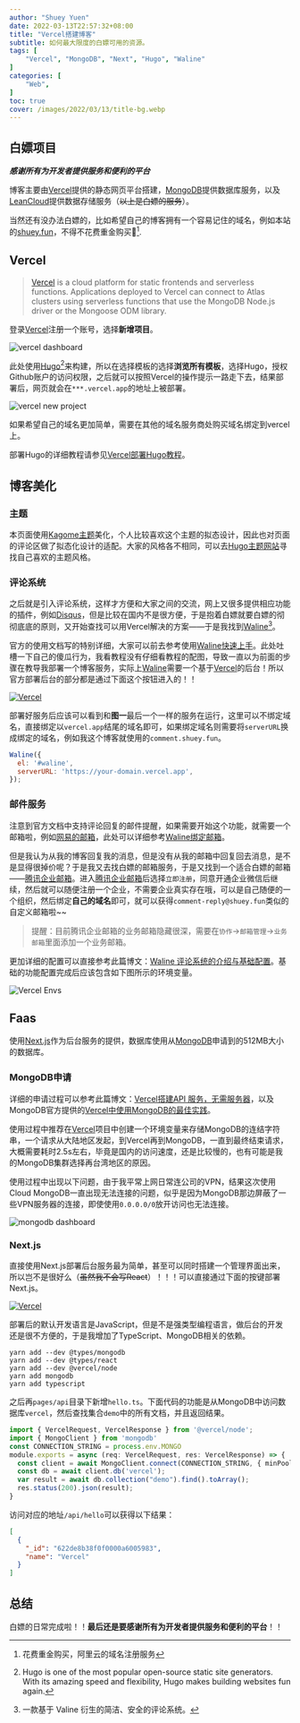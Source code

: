 ```yaml
---
author: "Shuey Yuen"
date: 2022-03-13T22:57:32+08:00
title: "Vercel搭建博客"
subtitle: 如何最大限度的白嫖可用的资源。
tags: [
    "Vercel", "MongoDB", "Next", "Hugo", "Waline"
]
categories: [
    "Web",
]
toc: true
cover: /images/2022/03/13/title-bg.webp
---
```


## 白嫖项目

***感谢所有为开发者提供服务和便利的平台***

博客主要由[Vercel][]提供的静态网页平台搭建，[MongoDB][]提供数据库服务，以及[LeanCloud][]提供数据存储服务（~~以上是白嫖的服务~~）。

当然还有没办法白嫖的，比如希望自己的博客拥有一个容易记住的域名，例如本站的[shuey.fun](https://www.shuey.fun)，不得不花费重金购买:smiling_face_with_tear:[^note].

## Vercel

> [Vercel][] is a cloud platform for static frontends and serverless functions. Applications deployed to Vercel can connect to Atlas clusters using serverless functions that use the MongoDB Node.js driver or the Mongoose ODM library.

登录[Vercel][]注册一个账号，选择**新增项目**。

![vercel dashboard](/images/2022/03/13/vercel.png)

此处使用[Hugo][][^hugo]来构建，所以在选择模板的选择**浏览所有模板**，选择Hugo，授权Github账户的访问权限，之后就可以按照Vercel的操作提示一路走下去，结果部署后，网页就会在`***.vercel.app`的地址上被部署。

![vercel new project](/images/2022/03/13/project.webp)

如果希望自己的域名更加简单，需要在其他的域名服务商处购买域名绑定到vercel上。

部署Hugo的详细教程请参见[Vercel部署Hugo教程](https://vercel.com/guides/deploying-hugo-with-vercel "如何使用Vercel部署Hugo")。

## 博客美化

### 主题

本页面使用[Kagome主题][]美化，个人比较喜欢这个主题的拟态设计，因此也对页面的评论区做了拟态化设计的适配。大家的风格各不相同，可以去[Hugo主题网站](https://themes.gohugo.io/themes/ "Hugo收录主题")寻找自己喜欢的主题风格。

### 评论系统

之后就是引入评论系统，这样才方便和大家之间的交流，网上又很多提供相应功能的插件，例如[Disqus](https://disqus.com/)，但是比较在国内不是很方便，于是抱着白嫖就要白嫖的彻彻底底的原则，又开始查找可以用Vercel解决的方案——于是我找到[Waline][][^waline]。

官方的使用文档写的特别详细，大家可以前去参考使用[Waline快速上手](https://waline.js.org/guide/get-started.html "Vercel部署Waline")。此处吐槽一下自己的傻瓜行为，我看教程没有仔细看教程的配图，导致一直以为前面的步骤在教导我部署一个博客服务，实际上[Waline][]需要一个基于[Vercel][]的后台！所以官方部署后台的部分都是通过下面这个按钮进入的！！

<a href="https://vercel.com/import/project?template=https://github.com/walinejs/waline/tree/main/example" target="_blank" rel="noopener noreferrer"><img src="https://vercel.com/button" alt="Vercel"></a>

部署好服务后应该可以看到和**图一**最后一个一样的服务在运行，这里可以不绑定域名，直接绑定以`vercel.app`结尾的域名即可，如果绑定域名则需要将`serverURL`换成绑定的域名，例如我这个博客就使用的`comment.shuey.fun`。

```javascript
Waline({
  el: '#waline',
  serverURL: 'https://your-domain.vercel.app',
});
```

### 邮件服务

注意到官方文档中支持评论回复的邮件提醒，如果需要开始这个功能，就需要一个邮箱啦，例如[网易的邮箱](https://mail.163.com "163邮箱")，此处可以详细参考[Waline绑定邮箱](https://waline.js.org/guide/server/notification.html "Waline回复评论通知")。

但是我认为从我的博客回复我的消息，但是没有从我的邮箱中回复回去消息，是不是显得很掉价呢？于是我又去找白嫖的邮箱服务，于是又找到一个适合白嫖的邮箱——[腾讯企业邮箱][]。进入[腾讯企业邮箱][]后选择`立即注册`，同意开通企业微信后继续，然后就可以随便注册一个企业，不需要企业真实存在哦，可以是自己随便的一个组织，然后绑定**自己的域名**即可，就可以获得`comment-reply@shuey.fun`类似的自定义邮箱啦~~

> 提醒：目前腾讯企业邮箱的业务邮箱隐藏很深，需要在`协作`->`邮箱管理`->`业务邮箱`里面添加一个业务邮箱。

更加详细的配置可以直接参考此篇博文：[Waline 评论系统的介绍与基础配置](https://guanqr.com/tech/website/introduction-and-basic-setting-of-waline/)。基础的功能配置完成后应该包含如下图所示的环境变量。

![Vercel Envs](/images/2022/03/13/envs.webp)

## Faas

使用[Next.js][]作为后台服务的提供，数据库使用从[MongoDB][]申请到的512MB大小的数据库。

### MongoDB申请

详细的申请过程可以参考此篇博文：[Vercel搭建API 服务，无需服务器](https://www.tangly1024.com/article/vercel-free-serverless-api)，以及MongoDB官方提供的[Vercel中使用MongoDB的最佳实践](https://docs.atlas.mongodb.com/best-practices-connecting-from-vercel/)。

使用过程中推荐在[Vercel][]项目中创建一个环境变量来存储MongoDB的连结字符串，一个请求从大陆地区发起，到Vercel再到MongoDB，一直到最终结束请求，大概需要耗时2.5s左右，毕竟是国内的访问速度，还是比较慢的，也有可能是我的MongoDB集群选择再台湾地区的原因。

使用过程中出现以下问题，由于我平常上网日常连公司的VPN，结果这次使用Cloud MongoDB一直出现无法连接的问题，似乎是因为MongoDB那边屏蔽了一些VPN服务器的连接，即使使用`0.0.0.0/0`放开访问也无法连接。

![mongodb dashboard](/images/2022/03/13/mongo.png)

### Next.js

直接使用Next.js部署后台服务最为简单，甚至可以同时搭建一个管理界面出来，所以岂不是很好么（~~虽然我不会写React~~）！！！可以直接通过下面的按键部署Next.js。

<a href="https://vercel.com/new/clone?s=https%3A%2F%2Fgithub.com%2Fvercel%2Fvercel%2Ftree%2Fmain%2Fexamples%2Fnextjs&template=nextjs&id=67753070&b=main" target="_blank" rel="noopener noreferrer"><img src="https://vercel.com/button" alt="Vercel"></a>

部署后的默认开发语言是JavaScript，但是不是强类型编程语言，做后台的开发还是很不方便的，于是我增加了TypeScript、MongoDB相关的依赖。

```shell
yarn add --dev @types/mongodb
yarn add --dev @types/react
yarn add --dev @vercel/node
yarn add mongodb
yarn add typescript
```

之后再`pages/api`目录下新增`hello.ts`。下面代码的功能是从MongoDB中访问数据库`vercel`，然后查找集合`demo`中的所有文档，并且返回结果。

```typescript
import { VercelRequest, VercelResponse } from '@vercel/node';
import { MongoClient } from 'mongodb'
const CONNECTION_STRING = process.env.MONGO
module.exports = async (req: VercelRequest, res: VercelResponse) => {
  const client = await MongoClient.connect(CONNECTION_STRING, { minPoolSize: 1 });
  const db = await client.db('vercel');
  var result = await db.collection("demo").find().toArray();
  res.status(200).json(result);
}
```

访问对应的地址`/api/hello`可以获得以下结果：

```json
[
  {
    "_id": "622de8b38f0f0000a6005983",
    "name": "Vercel"
  }
]
```

## 总结

白嫖的日常完成啦！！**最后还是要感谢所有为开发者提供服务和便利的平台**！！

[Vercel]: http://vercel.app/ "Vercel官网"
[MongoDB]: http://cloud.mongodb.com/ "MongoDB Cloud官网"
[LeanCloud]: http://leancloud.app/ "LeanCloud官网"
[Hugo]: https://gohugo.io/ "Hogo官网"
[Waline]: https://waline.js.org/ "Waline插件"
[Kagome主题]: https://github.com/miiiku/hugo-theme-kagome "Kagome主题"
[腾讯企业邮箱]: https://work.weixin.qq.com/mail/ "腾讯企业邮箱"
[Next.js]: https://nextjs.org/ "Next.js"

[^note]: 花费重金购买，阿里云的域名注册服务
[^hugo]: Hugo is one of the most popular open-source static site generators. With its amazing speed and flexibility, Hugo makes building websites fun again.
[^waline]: 一款基于 Valine 衍生的简洁、安全的评论系统。
